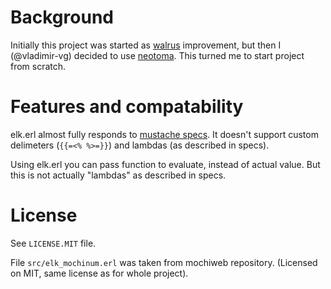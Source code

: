 # Background

Initially this project was started as [walrus](https://github.com/devinus/walrus)
improvement, but then I (@vladimir-vg) decided to use [neotoma](https://github.com/seancribbs/neotoma).
This turned me to start project from scratch.

# Features and compatability

elk.erl almost fully responds to [mustache specs](https://github.com/mustache/spec).
It doesn't support custom delimeters (`{{=<% %>=}}`) and lambdas (as described in specs).

Using elk.erl you can pass function to evaluate, instead of actual value.
But this is not actually "lambdas" as described in specs.

# License

See `LICENSE.MIT` file.

File `src/elk_mochinum.erl` was taken from mochiweb repository.
(Licensed on MIT, same license as for whole project).